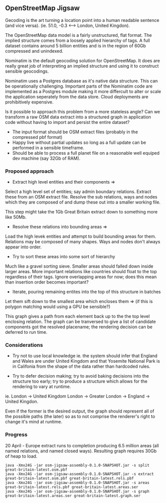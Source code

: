 ## OpenStreetMap Jigsaw

Gecoding is the art turning a location point into a human readable sentence (and vice versa).
(ie. 51.0, -0.3 <--> London, United Kingdon).

The OpenStreetMap data model is a fairly unstructured, flat format.
The implied structure comes from a loosely applied hierarchy of tags.
A full dataset contains around 5 billion entities and is in the region of 60Gb compressed and unindexed.

Nominatim is the default geocoding solution for OpenStreetMap.
It does are really great job of interpreting an implied structure and using it to construct sensible geocodings.

Nominatim uses a Postgres database as it's native data structure.
This can be operationally challenging. Important parts of the Nominatim code are implemented as a
Postgres module making it more differcult to alter or scale the application seperately from the data store.
Cloud deployments are prohibitively expensive.

Is it possible to approach this problem from a more stateless angle?
Can we transform a raw OSM data extract into a structured graph in application code without having to import and persist the entire dataset?

- The input format should be OSM extract files (probably in the compressed pbf format)
- Happy live without partial updates so long as a full update can be performed in a sensible timeframe.
- Should be able to process a full planet file on a reasonable well equiped dev machine (say 32Gb of RAM).


### Proposed approach

- Extract high level entities and their components =>

Select a high level set of entities; say admin boundary relations.
Extract these from an OSM extract file. Resolve the sub relations, ways and nodes which they are composed of and dump
these out into a smaller working file.

This step might take the 1Gb Great Britain extract down to something more like 50Mb.


- Resolve these relations into bounding areas =>

Load the high levek entities and attempt to build bounding areas for them.
Relations may be composed of many shapes. Ways and nodes don't always appear into order.


- Try to sort these areas into some sort of hierarchy

Much like a gravel sorting sieve.
Smaller areas should falled down inside larger areas.
More important relations like countries should float to the top regardless of their tags.
Ignore overlapping areas for now; does this mean than insertion order becomes important?


- Iterate, pouring remaining entites into the top of this structure in batches

Let them sift down to the smallest area which encloses them =>
(if this is polygon matching would using a GPU be sensible?)

This graph gives a path from each element back up to the the top level enclosing relation.
The graph can be tranversed to give a list of candidate components got the resolved placename;
the rendering decision can be deferred to run time.


### Considerations

- Try not to use local knowledge
ie. the system should infer that England and Wales are under United Kingdom and that Yosemite National Park is in Califonia from
the shape of the data rather than hardcoded rules.

- Try to defer decision making; try to avoid baking decisions into the structure too early; try to produce a
structure which allows for the rendering to vary at runtime.

ie.
London -> United Kingdom
London -> Greater London -> England -> United Kingdon.

Even if the former is the desired output, the graph should represent all of the possible paths (the later)
so as to not comprise the renderer's right to change it's mind at runtime.


### Progress

20 April - Europe extract runs to completion producing 6.5 million areas (all named relations, and named closed ways).
Resulting graph requires 30Gb of heap to load. 
 
```
java -Xmx24G -jar osm-jigsaw-assembly-0.1.0-SNAPSHOT.jar -s split great-britain-latest.osm.pbf
java -Xmx24G -jar osm-jigsaw-assembly-0.1.0-SNAPSHOT.jar -s extract great-britain-latest.osm.pbf great-britain-latest.rels.pbf
java -Xmx24G -jar osm-jigsaw-assembly-0.1.0-SNAPSHOT.jar -s areas great-britain-latest.rels.pbf great-britain-latest.areas.ser
java -Xmx24G -jar osm-jigsaw-assembly-0.1.0-SNAPSHOT.jar -s graph great-britain-latest.areas.ser great-britain-latest.graph.ser
```